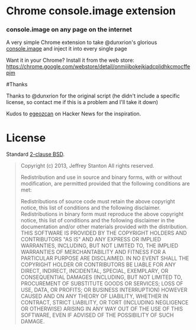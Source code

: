 # Chrome console.image extension
### console.image on any page on the internet

A very simple Chrome extension to take @dunxrion's glorious [console.image](https://github.com/dunxrion/console.image) and inject it into every single page

Want it in your Chrome? Install it from the web store: https://chrome.google.com/webstore/detail/onmiijbokejkiadcplidhkcmocffepjm

#Thanks

Thanks to @dunxrion for the original script (he didn't include a specific license, so contact me if this is a problem and I'll take it down)

Kudos to [egeozcan](https://news.ycombinator.com/item?id=5962384) on Hacker News for the inspiration.


# License
Standard [2-clause BSD](http://opensource.org/licenses/BSD-2-Clause).

> Copyright (c) 2013, Jeffrey Stanton
> All rights reserved.
>
> Redistribution and use in source and binary forms, with or without modification, are permitted provided that the following conditions are met:
>
> Redistributions of source code must retain the above copyright notice, this list of conditions and the following disclaimer.
> Redistributions in binary form must reproduce the above copyright notice, this list of conditions and the following disclaimer in the documentation and/or other materials provided with the distribution.
> THIS SOFTWARE IS PROVIDED BY THE COPYRIGHT HOLDERS AND CONTRIBUTORS "AS IS" AND ANY EXPRESS OR IMPLIED WARRANTIES, INCLUDING, BUT NOT LIMITED TO, THE IMPLIED WARRANTIES OF MERCHANTABILITY AND FITNESS FOR A PARTICULAR PURPOSE ARE DISCLAIMED. IN NO EVENT SHALL THE COPYRIGHT HOLDER OR CONTRIBUTORS BE LIABLE FOR ANY DIRECT, INDIRECT, INCIDENTAL, SPECIAL, EXEMPLARY, OR CONSEQUENTIAL DAMAGES (INCLUDING, BUT NOT LIMITED TO, PROCUREMENT OF SUBSTITUTE GOODS OR SERVICES; LOSS OF USE, DATA, OR PROFITS; OR BUSINESS INTERRUPTION) HOWEVER CAUSED AND ON ANY THEORY OF LIABILITY, WHETHER IN CONTRACT, STRICT LIABILITY, OR TORT (INCLUDING NEGLIGENCE OR OTHERWISE) ARISING IN ANY WAY OUT OF THE USE OF THIS SOFTWARE, EVEN IF ADVISED OF THE POSSIBILITY OF SUCH DAMAGE.
